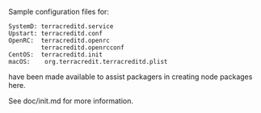 Sample configuration files for:
```
SystemD: terracreditd.service
Upstart: terracreditd.conf
OpenRC:  terracreditd.openrc
         terracreditd.openrcconf
CentOS:  terracreditd.init
macOS:    org.terracredit.terracreditd.plist
```
have been made available to assist packagers in creating node packages here.

See doc/init.md for more information.
